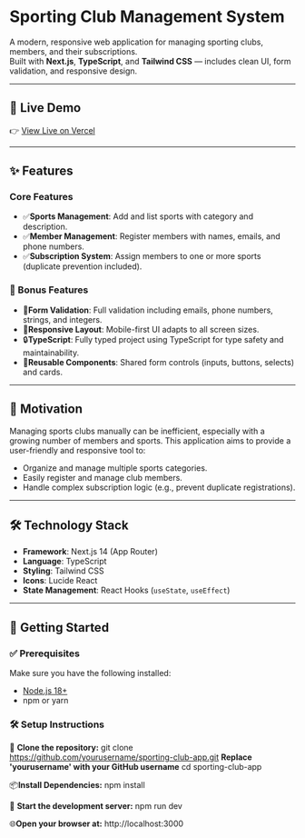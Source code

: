 # Sporting Club Management System

A modern, responsive web application for managing sporting clubs, members, and their subscriptions.  
Built with **Next.js**, **TypeScript**, and **Tailwind CSS** — includes clean UI, form validation, and responsive design.

---
## 🚀 Live Demo

👉 [View Live on Vercel](https://sporting-club-app.vercel.app)

---
## ✨ Features

### Core Features
- ✅**Sports Management**: Add and list sports with category and description.
- ✅**Member Management**: Register members with names, emails, and phone numbers.
- ✅**Subscription System**: Assign members to one or more sports (duplicate prevention included).

### 🌟 Bonus Features
- 🎯**Form Validation**: Full validation including emails, phone numbers, strings, and integers.
- 📱**Responsive Layout**: Mobile-first UI adapts to all screen sizes.
- 🔒**TypeScript**: Fully typed project using TypeScript for type safety and maintainability.
- 🧩**Reusable Components**: Shared form controls (inputs, buttons, selects) and cards.

---


## 🎯 Motivation

Managing sports clubs manually can be inefficient, especially with a growing number of members and sports. This application aims to provide a user-friendly and responsive tool to:

- Organize and manage multiple sports categories.
- Easily register and manage club members.
- Handle complex subscription logic (e.g., prevent duplicate registrations).

---

## 🛠 Technology Stack

- **Framework**: Next.js 14 (App Router)
- **Language**: TypeScript
- **Styling**: Tailwind CSS
- **Icons**: Lucide React
- **State Management**: React Hooks (`useState`, `useEffect`)

---
## 🚀 Getting Started

### ✅ Prerequisites

Make sure you have the following installed:

- [Node.js 18+](https://nodejs.org/)
- npm or yarn


### 🛠️ **Setup Instructions**
🧾 **Clone the repository:**
 git clone https://github.com/yourusername/sporting-club-app.git 
 **Replace 'yourusername' with your GitHub username**
 cd sporting-club-app

📦**Install Dependencies:**
 npm install

🚀 **Start the development server:**
 npm run dev

🌐**Open your browser at:**
 http://localhost:3000














